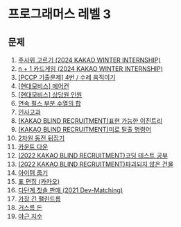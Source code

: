 # 프로그래머스 레벨 3

## 문제
1. [주사위 고르기 (2024 KAKAO WINTER INTERNSHIP)](https://github.com/malvr00/Java-algorithm/tree/master/programmers/level3/step1)
2. [n + 1 카드게임 (2024 KAKAO WINTER INTERNSHIP)](https://github.com/malvr00/Java-algorithm/tree/master/programmers/level3/stap2)
3. [[PCCP 기출문제] 4번 / 수레 움직이기](https://github.com/malvr00/Java-algorithm/tree/master/programmers/level3/step3)
4. [[현대모비스] 에어컨](https://github.com/malvr00/Java-algorithm/tree/master/programmers/level3/step4)
5. [[현대모비스] 상담원 인원](https://github.com/malvr00/Java-algorithm/tree/master/programmers/level3/step5)
6. [연속 펄스 부분 수열의 합](https://github.com/malvr00/Java-algorithm/tree/master/programmers/level3/step6)
7. [인사고과](https://github.com/malvr00/Java-algorithm/tree/master/programmers/level3/step7)
8. [(KAKAO BLIND RECRUITMENT)표현 가능한 이진트리](https://github.com/malvr00/Java-algorithm/tree/master/programmers/level3/step8)
9. [(KAKAO BLIND RECRUITMENT)미로 탈출 명령어](https://github.com/malvr00/Java-algorithm/tree/master/programmers/level3/step9)
10. [2차원 동전 뒤집기](https://github.com/malvr00/Java-algorithm/tree/master/programmers/level3/step10)
11. [카운트 다운](https://github.com/malvr00/Java-algorithm/tree/master/programmers/level3/step11)
12. [(2022 KAKAO BLIND RECRUITMENT)코딩 테스트 공부](https://github.com/malvr00/Java-algorithm/tree/master/programmers/level3/step12)
13. [(2022 KAKAO BLIND RECRUITMENT)파괴되지 않은 건물](https://github.com/malvr00/Java-algorithm/tree/master/programmers/level3/step13)
14. [아이템 줍기](https://github.com/malvr00/Java-algorithm/tree/master/programmers/level3/step14)
15. [표 편집 (카카오)](https://github.com/malvr00/Java-algorithm/tree/master/programmers/level3/step15)
16. [다단계 칫솔 판매 (2021 Dev-Matching)](https://github.com/malvr00/Java-algorithm/tree/master/programmers/level3/step16)
17. [가장 긴 팰린드롬](https://github.com/malvr00/Java-algorithm/tree/master/programmers/level3/step17)
18. [거스름 돈](https://github.com/malvr00/Java-algorithm/tree/master/programmers/level3/step18)
19. [야근 지수](https://github.com/malvr00/Java-algorithm/tree/master/programmers/level3/step19)
